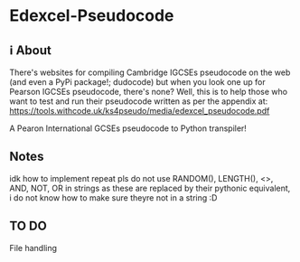 # Edexcel-Pseudocode
## ℹ About 
There's websites for compiling Cambridge IGCSEs pseudocode on the web (and even a PyPi package!; dudocode) but when you look one up for Pearson IGCSEs pseudocode, there's none?
Well, this is to help those who want to test and run their pseudocode written as per the appendix at:
https://tools.withcode.uk/ks4pseudo/media/edexcel_pseudocode.pdf

A Pearon International GCSEs pseudocode to Python transpiler!
## Notes
idk how to implement repeat
pls do not use RANDOM(), LENGTH(), <>, AND, NOT, OR in strings as these are replaced by their pythonic equivalent, i do not know how to make sure theyre not in a string :D
## TO DO
File handling